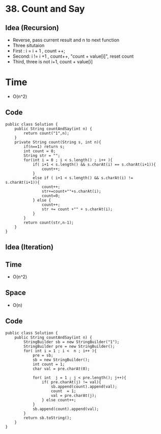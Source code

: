 # 38. Count and Say
## Idea (Recursion)
* Reverse, pass current result and n to next function
* Three situtaion
* First : i = i + 1 , count ++;
* Second: i != i +1 , count++, "count + value[i]", reset count
* Third, three is not i+1, count + value[i]

# Time 
* O(n^2) 

## Code 

```
public class Solution {
    public String countAndSay(int n) {
        return count("1",n);        
    }
    private String count(String s, int n){
        if(n==1) return s;
        int count = 0;
        String str = "";
        for(int i = 0 ; i < s.length() ; i++ ){
            if( i+1 < s.length() && s.charAt(i) == s.charAt(i+1)){
                count++;
            }
            else if ( i+1 < s.length() && s.charAt(i) != s.charAt(i+1)){
                count++;
                str+=count+""+s.charAt(i);
                count=0;
            } else {
                count++;
                str += count +"" + s.charAt(i);
            }
        }
        return count(str,n-1);
    }
}
```

## Idea (Iteration)
## Time 
* O(n^2)

## Space
* O(n)

## Code

```
public class Solution {
    public String countAndSay(int n) {
        StringBuilder sb = new StringBuilder("1");
        StringBuilder pre = new StringBuilder();
        for( int i = 1 ; i <  n ; i++ ){
            pre = sb;
            sb = new StringBuilder();
            int count = 1;
            char val = pre.charAt(0);
            
            for( int  j = 1 ; j < pre.length(); j++){
                if( pre.charAt(j) != val){
                    sb.append(count).append(val);
                    count  = 1;
                    val = pre.charAt(j);
                } else count++;
            }
            sb.append(count).append(val);
        }
        return sb.toString();
    }
}
```